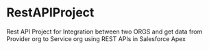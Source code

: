 # RestAPIProject
Rest API Project for Integration between two ORGS and get data from Provider org to Service org using REST APIs in Salesforce Apex
